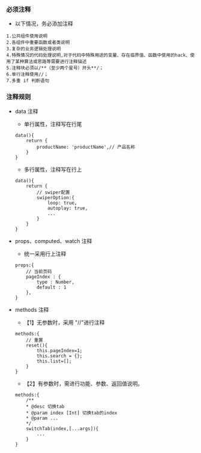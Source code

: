 ### 必须注释
  - 以下情况，务必添加注释
  ```
  1.公共组件使用说明
  2.各组件中重要函数或者类说明
  3.复杂的业务逻辑处理说明
  4.特殊情况的代码处理说明,对于代码中特殊用途的变量、存在临界值、函数中使用的hack、使用了某种算法或思路等需要进行注释描述
  5.注释块必须以/**（至少两个星号）开头**/；
  6.单行注释使用//；
  7.多重 if 判断语句
  ```

### 注释规则
- data 注释
    - 单行属性，注释写在行尾
    ``` 
    data(){
        return {
            productName: 'productName',// 产品名称
        }
    }
    ```
    - 多行属性，注释写在行上
    ```
    data(){
        return {
            // swiper配置
            swiperOption:{
                loop: true,
                autoplay: true,
                ...
            }
        }
    }
    ```
- props、computed、watch 注释
    - 统一采用行上注释
    ```
    props:{
        // 当前页码
        pageIndex : {
            type : Number,
            default : 1
        },
    }
    ```

- methods 注释
    - 【1】无参数时，采用 "//"进行注释
    ```
    methods:{
        // 重置
        reset(){
            this.pageIndex=1;
            this.search = {};
            this.list=[];
        }
    }
    ```
    - 【2】有参数时，需进行功能、参数、返回值说明。
    ```
    methods:{
        /**
        * @desc 切换tab
        * @param index [Int] 切换tab的index
        * @param ...
        */
        switchTab(index,[...args]){
            ...
        }
    }
    ```
